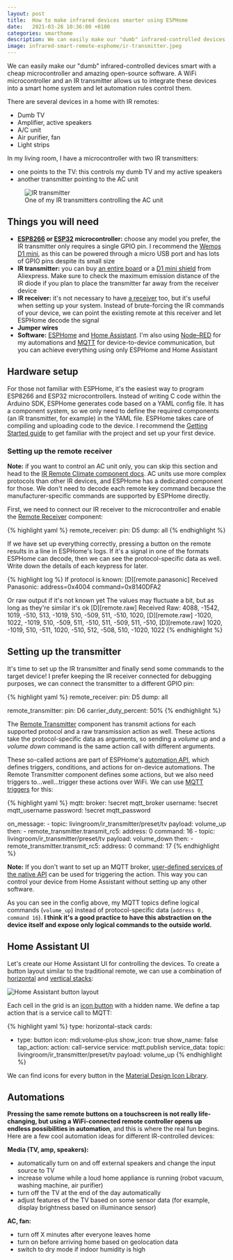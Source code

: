 ```yaml
---
layout: post
title:  How to make infrared devices smarter using ESPHome
date:   2021-03-28 10:36:00 +0100
categories: smarthome
description: We can easily make our "dumb" infrared-controlled devices smart with a cheap microcontroller and amazing open-source software. A WiFi microcontroller and an IR transmitter allows us to integrate these devices into a smart home system and let automation rules control them.
image: infrared-smart-remote-esphome/ir-transmitter.jpeg
---
```


We can easily make our "dumb" infrared-controlled devices smart with a cheap microcontroller and amazing open-source software. A WiFi microcontroller and an IR transmitter allows us to integrate these devices into a smart home system and let automation rules control them.

There are several devices in a home with IR remotes:

- Dumb TV
- Amplifier, active speakers
- A/C unit
- Air purifier, fan
- Light strips

In my living room, I have a microcontroller with two IR transmitters:

- one points to the TV: this controls my dumb TV and my active speakers
- another transmitter pointing to the AC unit

<figure>
<img src="ir-transmitter.jpeg" alt="IR transmitter">
<figcaption>One of my IR transmitters controlling the AC unit</figcaption>
</figure>

## Things you will need

- __[ESP8266][esp8266] or [ESP32][esp32] microcontroller:__ choose any model you prefer, the IR transmitter only requires a single GPIO pin. I recommend the [Wemos D1 mini][d1-mini], as this can be powered through a micro USB port and has lots of GPIO pins despite its small size
- __IR transmitter:__ you can buy [an entire board][ir-transmitter-board] or a [D1 mini shield][ir-transmitter-shield] from Aliexpress. Make sure to check the maximum emission distance of the IR diode if you plan to place the transmitter far away from the receiver device
- __IR receiver:__ it's not necessary to have [a receiver][ir-receiver] too, but it's useful when setting up your system. Instead of brute-forcing the IR commands of your device, we can point the existing remote at this receiver and let ESPHome decode the signal
- __Jumper wires__
- __Software:__ [ESPHome][esphome] and [Home Assistant][home-assistant]. I'm also using [Node–RED][node-red] for my automations and [MQTT][mqtt] for device-to-device communication, but you can achieve everything using only ESPHome and Home Assistant

## Hardware setup

For those not familiar with ESPHome, it's the easiest way to program ESP8266 and ESP32 microcontrollers. Instead of writing C code within the Arduino SDK, ESPHome generates code based on a YAML config file. It has a component system, so we only need to define the required components (an IR transmitter, for example) in the YAML file. ESPHome takes care of compiling and uploading code to the device. I recommend the [Getting Started guide][esphome-getting-started] to get familiar with the project and set up your first device.

### Setting up the remote receiver

__Note:__ if you want to control an AC unit only, you can skip this section and head to the [IR Remote Climate component docs][esphome-ir-climate]. AC units use more complex protocols than other IR devices, and ESPHome has a dedicated component for those. We don't need to decode each remote key command because the manufacturer-specific commands are supported by ESPHome directly.

First, we need to connect our IR receiver to the microcontroller and enable the [Remote Receiver][esphome-ir-receiver] component:

{% highlight yaml %}
remote_receiver:
  pin: D5
  dump: all
{% endhighlight %}

If we have set up everything correctly, pressing a button on the remote results in a line in ESPHome's logs. If it's a signal in one of the formats ESPHome can decode, then we can see the protocol-specific data as well. Write down the details of each keypress for later.

{% highlight log %}
If protocol is known:
[D][remote.panasonic] Received Panasonic: address=0x4004 command=0x8140DFA2

Or raw output if it's not known yet
The values may fluctuate a bit, but as long as they're similar it's ok
[D][remote.raw] Received Raw: 4088, -1542, 1019, -510, 513, -1019, 510, -509, 511, -510, 1020,
[D][remote.raw]   -1020, 1022, -1019, 510, -509, 511, -510, 511, -509, 511, -510,
[D][remote.raw]   1020, -1019, 510, -511, 1020, -510, 512, -508, 510, -1020, 1022
{% endhighlight %}

## Setting up the transmitter

It's time to set up the IR transmitter and finally send some commands to the target device! I prefer keeping the IR receiver connected for debugging purposes, we can connect the transmitter to a different GPIO pin:

{% highlight yaml %}
remote_receiver:
  pin: D5
  dump: all

remote_transmitter:
  pin: D6
  carrier_duty_percent: 50%
{% endhighlight %}

The [Remote Transmitter][esphome-ir-transmitter] component has transmit actions for each supported protocol and a raw transmission action as well. These actions take the protocol-specific data as arguments, so sending a _volume up_ and a _volume down_ command is the same action call with different arguments.

These so-called actions are part of ESPHome's [automation API][esphome-automation], which defines triggers, conditions, and actions for on-device automations. The Remote Transmitter component defines some actions, but we also need triggers to...well...trigger these actions over WiFi. We can use [MQTT triggers][esphome-mqtt] for this:

{% highlight yaml %}
mqtt:
  broker: !secret mqtt_broker
  username: !secret mqtt_username
  password: !secret mqtt_password

  on_message:
    - topic: livingroom/ir_transmitter/preset/tv
      payload: volume_up
      then:
        - remote_transmitter.transmit_rc5:
            address: 0
            command: 16
    - topic: livingroom/ir_transmitter/preset/tv
      payload: volume_down
      then:
        - remote_transmitter.transmit_rc5:
            address: 0
            command: 17
{% endhighlight %}

__Note:__ If you don't want to set up an MQTT broker, [user-defined services of the native API][esphome-api-services] can be used for triggering the action. This way you can control your device from Home Assistant without setting up any other software.

As you can see in the config above, my MQTT topics define logical commands (`volume_up`) instead of protocol-specific data (`address 0, command 16`). __I think it's a good practice to have this abstraction on the device itself and expose only logical commands to the outside world.__

## Home Assistant UI

Let's create our Home Assistant UI for controlling the devices. To create a button layout similar to the traditional remote, we can use a combination of [horizontal][lovelace-horizontal] and [vertical stacks][lovelace-vertical]:

![Home Assistant button layout](home-assistant-layout.png)

Each cell in the grid is an [icon button][lovelace-button] with a hidden name. We define a tap action that is a service call to MQTT:

{% highlight yaml %}
type: horizontal-stack
cards:
  - type: button
    icon: mdi:volume-plus
    show_icon: true
    show_name: false
    tap_action:
      action: call-service
      service: mqtt.publish
      service_data:
        topic: livingroom/ir_transmitter/preset/tv
        payload: volume_up
{% endhighlight %}

We can find icons for every button in the [Material Design Icon Library][material-icons].

## Automations

__Pressing the same remote buttons on a touchscreen is not really life-changing, but using a WiFi-connected remote controller opens up endless possibilities in automation__, and this is where the real fun begins. Here are a few cool automation ideas for different IR-controlled devices:

__Media (TV, amp, speakers):__

- automatically turn on and off external speakers and change the input source to TV
- increase volume while a loud home appliance is running (robot vacuum, washing machine, air purifier)
- turn off the TV at the end of the day automatically
- adjust features of the TV based on some sensor data (for example, display brightness based on illuminance sensor)

__AC, fan:__

- turn off X minutes after everyone leaves home
- turn on before arriving home based on geolocation data
- switch to dry mode if indoor humidity is high

[esp8266]: https://en.wikipedia.org/wiki/ESP8266
[esp32]: https://en.wikipedia.org/wiki/ESP32
[d1-mini]: https://www.wemos.cc/en/latest/d1/d1_mini.html
[ir-transmitter-board]: https://www.aliexpress.com/item/32861772061.html
[ir-transmitter-shield]: https://www.aliexpress.com/item/32891173618.html
[ir-receiver]: https://www.aliexpress.com/item/1972945414.html
[esphome]: https://esphome.io/
[home-assistant]: https://home-assistant.io/
[node-red]: https://nodered.org/
[mqtt]: https://mqtt.org/
[esphome-getting-started]: https://esphome.io/guides/getting_started_command_line.html
[esphome-ir-climate]: https://esphome.io/components/climate/ir_climate.html
[esphome-ir-receiver]: https://esphome.io/components/remote_receiver.html
[esphome-ir-transmitter]: https://esphome.io/components/remote_transmitter.html
[esphome-automation]: https://esphome.io/guides/automations.html
[esphome-mqtt]: https://esphome.io/components/mqtt.html#on-message-trigger
[esphome-api-services]: https://esphome.io/components/api.html#api-services
[lovelace-horizontal]: https://www.home-assistant.io/lovelace/horizontal-stack/
[lovelace-vertical]: https://www.home-assistant.io/lovelace/vertical-stack/
[lovelace-button]: https://www.home-assistant.io/lovelace/button/
[material-icons]: https://materialdesignicons.com/
